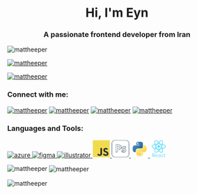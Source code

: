 <h1 align="center">Hi, I'm Eyn</h1>
<h3 align="center">A passionate frontend developer from Iran</h3>

<p align="left"> <img src="https://komarev.com/ghpvc/?username=mattheeper&label=Profile%20views&color=0e75b6&style=flat" alt="mattheeper" /> </p>

<p align="left"> <a href="https://github.com/ryo-ma/github-profile-trophy"><img src="https://github-profile-trophy.vercel.app/?username=mattheeper" alt="mattheeper" /></a> </p>

<p align="left"> <a href="https://twitter.com/mattheeper" target="blank"><img src="https://img.shields.io/twitter/follow/mattheeper?logo=twitter&style=for-the-badge" alt="mattheeper" /></a> </p>

<h3 align="left">Connect with me:</h3>
<p align="left">
<a href="https://twitter.com/mattheeper" target="blank"><img align="center" src="https://raw.githubusercontent.com/rahuldkjain/github-profile-readme-generator/master/src/images/icons/Social/twitter.svg" alt="mattheeper" height="30" width="40" /></a>
<a href="https://linkedin.com/in/mattheeper" target="blank"><img align="center" src="https://raw.githubusercontent.com/rahuldkjain/github-profile-readme-generator/master/src/images/icons/Social/linked-in-alt.svg" alt="mattheeper" height="30" width="40" /></a>
<a href="https://instagram.com/mattheeper" target="blank"><img align="center" src="https://raw.githubusercontent.com/rahuldkjain/github-profile-readme-generator/master/src/images/icons/Social/instagram.svg" alt="mattheeper" height="30" width="40" /></a>
<a href="https://www.youtube.com/c/mattheeper" target="blank"><img align="center" src="https://raw.githubusercontent.com/rahuldkjain/github-profile-readme-generator/master/src/images/icons/Social/youtube.svg" alt="mattheeper" height="30" width="40" /></a>
</p>

<h3 align="left">Languages and Tools:</h3>
<p align="left"> <a href="https://azure.microsoft.com/en-in/" target="_blank" rel="noreferrer"> <img src="https://www.vectorlogo.zone/logos/microsoft_azure/microsoft_azure-icon.svg" alt="azure" width="40" height="40"/> </a> <a href="https://www.figma.com/" target="_blank" rel="noreferrer"> <img src="https://www.vectorlogo.zone/logos/figma/figma-icon.svg" alt="figma" width="40" height="40"/> </a> <a href="https://www.adobe.com/in/products/illustrator.html" target="_blank" rel="noreferrer"> <img src="https://www.vectorlogo.zone/logos/adobe_illustrator/adobe_illustrator-icon.svg" alt="illustrator" width="40" height="40"/> </a> <a href="https://developer.mozilla.org/en-US/docs/Web/JavaScript" target="_blank" rel="noreferrer"> <img src="https://raw.githubusercontent.com/devicons/devicon/master/icons/javascript/javascript-original.svg" alt="javascript" width="40" height="40"/> </a> <a href="https://www.photoshop.com/en" target="_blank" rel="noreferrer"> <img src="https://raw.githubusercontent.com/devicons/devicon/master/icons/photoshop/photoshop-line.svg" alt="photoshop" width="40" height="40"/> </a> <a href="https://www.python.org" target="_blank" rel="noreferrer"> <img src="https://raw.githubusercontent.com/devicons/devicon/master/icons/python/python-original.svg" alt="python" width="40" height="40"/> </a> <a href="https://reactjs.org/" target="_blank" rel="noreferrer"> <img src="https://raw.githubusercontent.com/devicons/devicon/master/icons/react/react-original-wordmark.svg" alt="react" width="40" height="40"/> </a> </p>

<p><img align="left" src="https://github-readme-stats.vercel.app/api/top-langs?username=mattheeper&show_icons=true&locale=en&layout=compact" alt="mattheeper" /></p>

<p>&nbsp;<img align="center" src="https://github-readme-stats.vercel.app/api?username=mattheeper&show_icons=true&locale=en" alt="mattheeper" /></p>

<p><img align="center" src="https://github-readme-streak-stats.herokuapp.com/?user=mattheeper&" alt="mattheeper" /></p>

